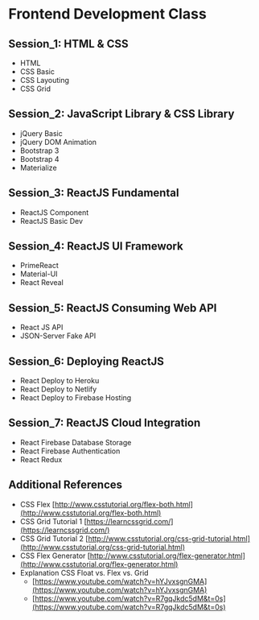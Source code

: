 # Frontend Development Class

## Session_1: HTML & CSS

- HTML
- CSS Basic
- CSS Layouting
- CSS Grid

## Session_2: JavaScript Library & CSS Library

- jQuery Basic
- jQuery DOM Animation
- Bootstrap 3
- Bootstrap 4
- Materialize

## Session_3: ReactJS Fundamental

- ReactJS Component
- ReactJS Basic Dev

## Session_4: ReactJS UI Framework

- PrimeReact
- Material-UI
- React Reveal

## Session_5: ReactJS Consuming Web API

- React JS API
- JSON-Server Fake API

## Session_6: Deploying ReactJS

- React Deploy to Heroku
- React Deploy to Netlify
- React Deploy to Firebase Hosting

## Session_7: ReactJS Cloud Integration

- React Firebase Database Storage
- React Firebase Authentication
- React Redux

## Additional References

- CSS Flex [http://www.csstutorial.org/flex-both.html](http://www.csstutorial.org/flex-both.html)
- CSS Grid Tutorial 1 [https://learncssgrid.com/](https://learncssgrid.com/)
- CSS Grid Tutorial 2 [http://www.csstutorial.org/css-grid-tutorial.html](http://www.csstutorial.org/css-grid-tutorial.html)
- CSS Flex Generator [http://www.csstutorial.org/flex-generator.html](http://www.csstutorial.org/flex-generator.html)
- Explanation CSS Float vs. Flex vs. Grid
  - [https://www.youtube.com/watch?v=hYJvxsgnGMA](https://www.youtube.com/watch?v=hYJvxsgnGMA)
  - [https://www.youtube.com/watch?v=R7gqJkdc5dM&t=0s](https://www.youtube.com/watch?v=R7gqJkdc5dM&t=0s)
